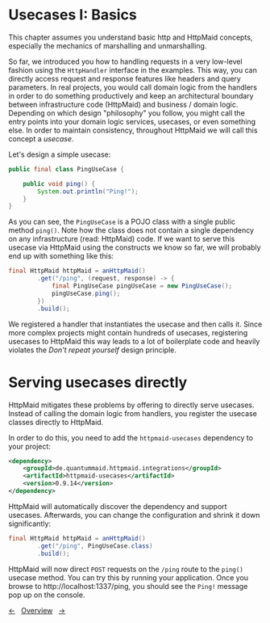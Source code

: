 # Usecases I: Basics

This chapter assumes you understand basic http and HttpMaid concepts,
especially the mechanics of marshalling and unmarshalling.

So far, we introduced you how to handling requests in a very low-level fashion
using the `HttpHandler` interface in the examples.
This way, you can directly access request and response features like headers and query
parameters.
In real projects, you would call domain logic from the handlers in order to do something
productively and keep an architectural boundary between infrastructure code (HttpMaid)
and business / domain logic. Depending on which design "philosophy" you follow, you might
call the entry points into your domain logic services, usecases, or even something else.
In order to maintain consistency, throughout HttpMaid we will call this concept a *usecase*.

Let's design a simple usecase:
<!---[CodeSnippet] (pingUseCase)-->
```java
public final class PingUseCase {

    public void ping() {
        System.out.println("Ping!");
    }
}
```

As you can see, the `PingUseCase` is a POJO class with a single public method `ping()`.
Note how the class does not contain a single dependency on any infrastructure (read: HttpMaid) code.
If we want to serve this usecase via HttpMaid using the constructs we know so far,
we will probably end up with something like this:
<!---[CodeSnippet] (pingUseCaseLowLevel)-->
```java
final HttpMaid httpMaid = anHttpMaid()
        .get("/ping", (request, response) -> {
            final PingUseCase pingUseCase = new PingUseCase();
            pingUseCase.ping();
        })
        .build();
```

We registered a handler that instantiates the usecase and then calls it.
Since more complex projects might contain hundreds of usecases, registering usecases
to HttpMaid this way leads to a lot of boilerplate code
and heavily violates the *Don't repeat yourself* design principle.

# Serving usecases directly
HttpMaid mitigates these problems by offering to directly serve usecases.
Instead of calling the domain logic from handlers, you register the usecase
classes directly to HttpMaid.

<!--
In real projects, you would have to map these features to actual domain logic.
With increasing project size and complexity, managing requests and mapping them to domain
logic becomes unfeasable.
HttpMaid catches these architectural requirements by offering to serve so-called usecases.
Instead of calling the domain logic from handlers, you register it to HttpMaid
on a much higher level in the form of usecases. These are classes with one single public method
that will reflect one single feature of your application. For example:
-->

In order to do this, you need to add the `httpmaid-usecases` dependency to your project:
<!---[Dependency](groupId=de.quantummaid.httpmaid.integrations artifactId=httpmaid-usecases version)-->
```xml
<dependency>
    <groupId>de.quantummaid.httpmaid.integrations</groupId>
    <artifactId>httpmaid-usecases</artifactId>
    <version>0.9.14</version>
</dependency>
```


HttpMaid will automatically discover the dependency and support usecases.
Afterwards, you can change the configuration and shrink it
down significantly:
<!---[CodeSnippet] (pingUseCaseCorrectExample)-->
```java
final HttpMaid httpMaid = anHttpMaid()
        .get("/ping", PingUseCase.class)
        .build();
```

HttpMaid will now direct `POST` requests on the `/ping` route to the `ping()` 
usecase method. You can try this by running your application. Once you 
browse to http://localhost:1337/ping, you should see
the `Ping!` message pop up on the console.


<!---[Nav]-->
[&larr;](../11_Marshalling/2_MarshallingAPIs.md)&nbsp;&nbsp;&nbsp;[Overview](../../README.md)&nbsp;&nbsp;&nbsp;[&rarr;](2_ObjectMapping.md)


